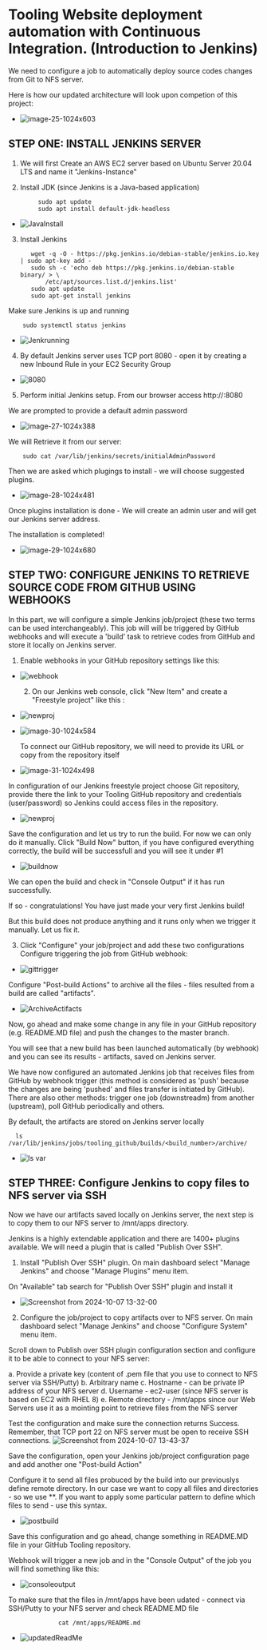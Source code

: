 # Tooling Website deployment automation with Continuous Integration. (Introduction to Jenkins)

We need to configure a job to automatically deploy source codes changes from Git to NFS server.

Here is how our updated architecture will look upon competion of this project:

- ![image-25-1024x603](https://github.com/user-attachments/assets/0dbbc244-0bc2-4a2e-a404-ef6202c67dac)

## STEP ONE: INSTALL JENKINS SERVER
1. We will first Create an AWS EC2 server based on Ubuntu Server 20.04 LTS and name it "Jenkins-Instance"
2. Install JDK (since Jenkins is a Java-based application)

            sudo apt update
            sudo apt install default-jdk-headless

- ![JavaInstall](https://github.com/user-attachments/assets/c07ae6aa-f5b2-4676-9f19-930603df3a64)

3. Install Jenkins

          wget -q -O - https://pkg.jenkins.io/debian-stable/jenkins.io.key | sudo apt-key add -
          sudo sh -c 'echo deb https://pkg.jenkins.io/debian-stable binary/ > \
              /etc/apt/sources.list.d/jenkins.list'
          sudo apt update
          sudo apt-get install jenkins

Make sure Jenkins is up and running

        sudo systemctl status jenkins

- ![Jenkrunning](https://github.com/user-attachments/assets/7c624317-ae0b-4cca-9e14-f0177a33ac70)

        
4. By default Jenkins server uses TCP port 8080 - open it by creating a new Inbound Rule in your EC2 Security Group
- ![8080](https://github.com/user-attachments/assets/e6c0e4ac-5c4a-43f0-bdf3-6df71ff6432e)

5. Perform initial Jenkins setup.
From our browser access http://<Jenkins-Server-Public-IP-Address-or-Public-DNS-Name>:8080

We are prompted to provide a default admin password
- ![image-27-1024x388](https://github.com/user-attachments/assets/4d5db605-e695-4dda-b7ec-f32dd32ce008)



We will Retrieve it from our server:

        sudo cat /var/lib/jenkins/secrets/initialAdminPassword

Then we are asked which plugings to install - we will choose suggested plugins.

- ![image-28-1024x481](https://github.com/user-attachments/assets/75dbd8f1-b7ab-4061-a65f-eaa14103d6bc)

Once plugins installation is done - We will create an admin user and will get our Jenkins server address.

The installation is completed!

- ![image-29-1024x680](https://github.com/user-attachments/assets/7caa0e64-72c7-4f80-960c-090b22b1275f)


## STEP TWO: CONFIGURE JENKINS TO RETRIEVE SOURCE CODE FROM GITHUB USING WEBHOOKS
In this part, we will configure a simple Jenkins job/project (these two terms can be used interchangeably). This job will will be triggered by GitHub webhooks and will execute a 'build' task to retrieve codes from GitHub and store it locally on Jenkins server.

   1. Enable webhooks in your GitHub repository settings like this:

- ![webhook](https://github.com/user-attachments/assets/c8defafb-9238-4784-abcc-2da0e466a1f2)

   2. On our Jenkins web console, click "New Item" and create a "Freestyle project" like this :
 
- ![newproj](https://github.com/user-attachments/assets/8dc1acd4-4440-470c-b701-7cf80b3ef3fc)

 
- ![image-30-1024x584](https://github.com/user-attachments/assets/0eb883ab-d055-4cbd-a578-14bd4f840886)

 
  To connect our GitHub repository, we will need to provide its URL or copy from the repository itself
  
- ![image-31-1024x498](https://github.com/user-attachments/assets/68045306-0f80-4a60-a808-d738f10767bf)

In configuration of our Jenkins freestyle project choose Git repository, provide there the link to your Tooling GitHub repository and credentials (user/password) so Jenkins could access files in the repository.
- ![newproj](https://github.com/user-attachments/assets/a47aa765-6c7e-4a81-aac1-8cb4a3765614)

Save the configuration and let us try to run the build. For now we can only do it manually. Click "Build Now" button, if you have configured everything correctly, the build will be successfull and you will see it under #1

- ![buildnow](https://github.com/user-attachments/assets/e30528e8-a6b2-4fff-887e-62c4e512f27f)

We can open the build and check in "Console Output" if it has run successfully.

If so - congratulations! You have just made your very first Jenkins build!

But this build does not produce anything and it runs only when we trigger it manually. Let us fix it.

3. Click "Configure" your job/project and add these two configurations
Configure triggering the job from GitHub webhook:

- ![gittrigger](https://github.com/user-attachments/assets/949bf3e6-1b5b-4d01-92b6-1ae49933822b)

Configure "Post-build Actions" to archive all the files - files resulted from a build are called "artifacts".

- ![ArchiveActifacts](https://github.com/user-attachments/assets/e0516a7a-c7a7-405c-8a93-f0ed79e127cd)
  
Now, go ahead and make some change in any file in your GitHub repository (e.g. README.MD file) and push the changes to the master branch.

You will see that a new build has been launched automatically (by webhook) and you can see its results - artifacts, saved on Jenkins server.



We have now configured an automated Jenkins job that receives files from GitHub by webhook trigger (this method is considered as 'push' because the changes are being 'pushed' and files transfer is initiated by GitHub). There are also other methods: trigger one job (downstreadm) from another (upstream), poll GitHub periodically and others.

By default, the artifacts are stored on Jenkins server locally

      ls /var/lib/jenkins/jobs/tooling_github/builds/<build_number>/archive/

- ![ls var](https://github.com/user-attachments/assets/8ff610fe-c19b-47c8-b968-0fd8717c0d3d)


## STEP THREE: Configure Jenkins to copy files to NFS server via SSH

Now we have our artifacts saved locally on Jenkins server, the next step is to copy them to our NFS server to /mnt/apps directory.

Jenkins is a highly extendable application and there are 1400+ plugins available. We will need a plugin that is called "Publish Over SSH".

 1. Install "Publish Over SSH" plugin.
On main dashboard select "Manage Jenkins" and choose "Manage Plugins" menu item.

On "Available" tab search for "Publish Over SSH" plugin and install it
- ![Screenshot from 2024-10-07 13-32-00](https://github.com/user-attachments/assets/3fc293cf-9912-4023-974a-e1c17167e30a)

2. Configure the job/project to copy artifacts over to NFS server.
On main dashboard select "Manage Jenkins" and choose "Configure System" menu item.

Scroll down to Publish over SSH plugin configuration section and configure it to be able to connect to your NFS server:

a. Provide a private key (content of .pem file that you use to connect to NFS server via SSH/Putty)
b. Arbitrary name
c. Hostname - can be private IP address of your NFS server
d. Username - ec2-user (since NFS server is based on EC2 with RHEL 8)
e. Remote directory - /mnt/apps since our Web Servers use it as a mointing point to retrieve files from the NFS server

Test the configuration and make sure the connection returns Success. Remember, that TCP port 22 on NFS server must be open to receive SSH connections.
![Screenshot from 2024-10-07 13-43-37](https://github.com/user-attachments/assets/3a4e7d07-30be-4e2c-8b86-0871962ea487)


Save the configuration, open your Jenkins job/project configuration page and add another one "Post-build Action"



Configure it to send all files probuced by the build into our previouslys define remote directory. In our case we want to copy all files and directories - so we use **. If you want to apply some particular pattern to define which files to send - use this syntax.



- ![postbuild](https://github.com/user-attachments/assets/41340ec2-f17c-4684-af25-3fcb3f3b416d)



Save this configuration and go ahead, change something in README.MD file in your GitHub Tooling repository.

Webhook will trigger a new job and in the "Console Output" of the job you will find something like this:


- ![consoleoutput](https://github.com/user-attachments/assets/280f25f1-adb3-455f-97c4-3cde3d54543c)


To make sure that the files in /mnt/apps have been udated - connect via SSH/Putty to your NFS server and check README.MD file


                  cat /mnt/apps/README.md
                  

- ![updatedReadMe](https://github.com/user-attachments/assets/1513f722-4d00-4a41-b5a5-fe5833e42507)















